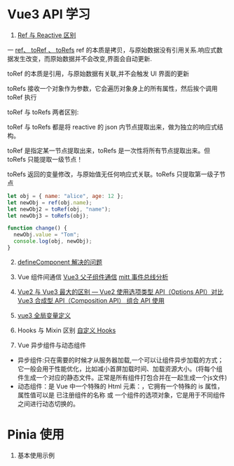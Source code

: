 <!--
 * @Author: TerryMin
 * @Date: 2021-12-11 15:17:15
 * @LastEditors: TerryMin
 * @LastEditTime: 2023-04-11 20:07:05
 * @Description: file not
-->

# Vue3 API 学习

1. [Ref 与 Reactive 区别](https://juejin.cn/post/7192994086255591480)


一 [ref、 toRef 、 toRefs](https://blog.csdn.net/cookcyq__/article/details/121618833)
ref 的本质是拷贝，与原始数据没有引用关系.响应式数据发生改变，而原始数据并不会改变,界面会自动更新.

toRef 的本质是引用，与原始数据有关联,并不会触发 UI 界面的更新

toRefs 接收一个对象作为参数，它会遍历对象身上的所有属性，然后挨个调用 toRef 执行

toRef 与 toRefs 两者区别:

toRef 与 toRefs 都是将 reactive 的 json 内节点提取出来，做为独立的响应式结构。

toRef 是指定某一节点提取出来，toRefs 是一次性将所有节点提取出来。但 toRefs 只能提取一级节点！

toRefs 返回的变量修改，与原始值无任何响应式关联。toRefs 只提取第一级子节点

```js
let obj = { name: "alice", age: 12 };
let newObj = ref(obj.name);
let newObj2 = toRef(obj, "name");
let newObj3 = toRefs(obj);

function change() {
  newObj.value = "Tom";
  console.log(obj, newObj);
}
```

2. [defineComponent 解决的问题](https://blog.csdn.net/qq_36157085/article/details/109498473)

3. Vue 组件间通信
   [Vue3 父子组件通信](https://juejin.cn/post/7069251532339806238#heading-34)
   [mitt 事件总线分析](https://juejin.cn/post/7056688469719908388)

4. [Vue2 与 Vue3 最大的区别 — Vue2 使用选项类型 API（Options API）对比 Vue3 合成型 API（Composition API） 组合 API 使用](https://juejin.cn/post/6976830388580646942)

5. [vue3 全局变量定义](https://blog.csdn.net/weixin_50077637/article/details/118693210)

6. Hooks 与 Mixin 区别
   [自定义 Hooks](https://juejin.cn/post/7083401842733875208)

7. Vue 异步组件与动态组件

- 异步组件:只在需要的时候才从服务器加载,一个可以让组件异步加载的方式；它一般会用于性能优化，比如减小首屏加载时间、加载资源大小。(将每个组件生成一个对应的静态文件。正常是所有组件打包合并在一起生成一个js文件)
- 动态组件：是 Vue 中一个特殊的 Html 元素：<component>，它拥有一个特殊的 is 属性，属性值可以是 已注册组件的名称 或 一个组件的选项对象，它是用于不同组件之间进行动态切换的。


# Pinia 使用

1. 基本使用示例
